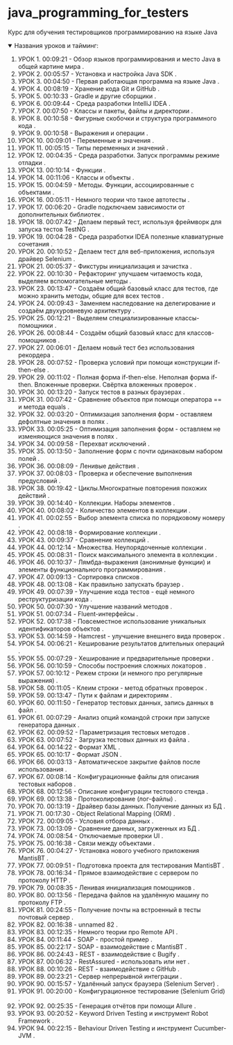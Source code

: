 # java_programming_for_testers
Курс для обучения тестировщиков программированию на языке Java

<details open=""><summary>Названия уроков и тайминг: </summary>
<ol dir="auto">
<li>УРОК 1.  00:09:21 - Обзор языков программирования и место Java в общей картине мира  .</li>
<li>УРОК 2.  00:05:57 - Установка и настройка Java SDK  .</li>
<li>УРОК 3.  00:04:50 - Первая работающая программа на языке Java  .</li>
<li>УРОК 4.  00:08:19 - Хранение кода Git и GitHub  .</li>
<li>УРОК 5.  00:10:33 - Gradle и другие сборщики  .</li>
<li>УРОК 6.  00:09:44 - Среда разработки IntelliJ IDEA  .</li>
<li>УРОК 7.  00:07:50 - Классы и пакеты, файлы и директории  .</li>
<li>УРОК 8.  00:10:58 - Фигурные скобочки и структура программного кода  .</li>
<li>УРОК 9.  00:10:58 - Выражения и операции  .</li>
<li>УРОК 10. 00:09:01 - Переменные и значения  .</li>
<li>УРОК 11. 00:05:15 - Типы переменных и значений  .</li>
<li>УРОК 12. 00:04:35 - Среда разработки. Запуск программы режиме отладки  .</li>
<li>УРОК 13. 00:10:14 - Функции  .</li>
<li>УРОК 14. 00:11:06 - Классы и объекты  .</li>
<li>УРОК 15. 00:04:59 - Методы. Функции, ассоциированные с объектами  .</li>
<li>УРОК 16. 00:05:11 - Немного теории что такое автотесты  .</li>
<li>УРОК 17. 00:06:20 - Gradle подключаем зависимости от дополнительных библиотек  .</li>
<li>УРОК 18. 00:07:42 - Делаем первый тест, используя фреймворк для запуска тестов TestNG  .</li>
<li>УРОК 19. 00:04:28 - Среда разработки IDEA полезные клавиатурные сочетания  .</li>
<li>УРОК 20. 00:10:52 - Делаем тест для веб-приложения, используя драйвер Selenium  .</li>
<li>УРОК 21. 00:05:37 - Фикстуры инициализация и зачистка  .</li>
<li>УРОК 22. 00:10:30 - Рефакторинг улучшаем читаемость кода, выделяем вспомогательные методы  .</li>
<li>УРОК 23. 00:13:47 - Создаём общий базовый класс для тестов, где можно хранить методы, общие для всех тестов  .</li>
<li>УРОК 24. 00:09:43 - Заменяем наследование на делегирование и создаём двухуровневую архитектуру  .</li>
<li>УРОК 25. 00:12:21 - Выделяем специализированные классы-помощники  .</li>
<li>УРОК 26. 00:08:44 - Создаём общий базовый класс для классов-помощников  .</li>
<li>УРОК 27. 00:06:01 - Делаем новый тест без использования рекордера  .</li>
<li>УРОК 28. 00:07:52 - Проверка условий при помощи конструкции if-then-else  .</li>
<li>УРОК 29. 00:11:02 - Полная форма if-then-else. Неполная форма if-then. Вложенные проверки. Свёртка вложенных проверок  .</li>
<li>УРОК 30. 00:13:20 - Запуск тестов в разных браузерах  .</li>
<li>УРОК 31. 00:07:42 - Сравнение объектов при помощи оператора == и метода equals  .</li>
<li>УРОК 32. 00:03:20 - Оптимизация заполнения форм - оставляем дефолтные значения в полях  .</li>
<li>УРОК 33. 00:05:25 - Оптимизация заполнения форм - оставляем не изменяющися значения в полях  .</li>
<li>УРОК 34. 00:09:58 - Перехват исключений  .</li>
<li>УРОК 35. 00:13:50 - Заполнение форм с почти одинаковым набором полей  .</li>
<li>УРОК 36. 00:08:09 - Ленивые действия  .</li>
<li>УРОК 37. 00:08:03 - Проверка и обеспечение выполнения предусловий  .</li>
<li>УРОК 38. 00:19:42 - Циклы.Многократные повторения похожих действий  .</li>
<li>УРОК 39. 00:14:40 - Коллекции. Наборы элементов  .</li>
<li>УРОК 40. 00:08:02 - Количество элементов в коллекции  .</li>
<li>УРОК 41. 00:02:55 - Выбор элемента списка по порядковому номеру  .</li>
<li>УРОК 42. 00:08:18 - Формирование коллекции  .</li>
<li>УРОК 43. 00:09:37 - Сравнение коллекций  .</li>
<li>УРОК 44. 00:12:14 - Множества. Неупорядоченные коллекции  .</li>
<li>УРОК 45. 00:08:31 - Поиск максимального элемента в коллекции  .</li>
<li>УРОК 46. 00:10:37 - Лямбда-выражения (анонимные функции) и элементы функционального программирования  .</li>
<li>УРОК 47. 00:09:13 - Сортировка списков  .</li>
<li>УРОК 48. 00:13:08 - Как правильно запускать браузер  .</li>
<li>УРОК 49. 00:07:39 - Улучшение кода тестов - ещё немного реструктуризации кода  .</li>
<li>УРОК 50. 00:07:30 - Улучшение названий методов  .</li>
<li>УРОК 51. 00:07:34 - Fluent-интерфейсы  .</li>
<li>УРОК 52. 00:17:38 - Повсеместное использование уникальных идентификаторов объектов  .</li>
<li>УРОК 53. 00:14:59 - Hamcrest - улучшение внешнего вида проверок  .</li>
<li>УРОК 54. 00:06:21 - Кеширование результатов длительных операций  .</li>
<li>УРОК 55. 00:07:29 - Хеширование и предварительные проверки  .</li>
<li>УРОК 56. 00:10:59 - Способы построения сложных локаторов  .</li>
<li>УРОК 57. 00:10:12 - Режем строки (и немного про регулярные выражения)  .</li>
<li>УРОК 58. 00:11:05 - Клеим строки - метод обратных проверок  .</li>
<li>УРОК 59. 00:13:47 - Пути к файлам и директориям  .</li>
<li>УРОК 60. 00:11:50 - Генератор тестовых данных, запись данных в файл  .</li>
<li>УРОК 61. 00:07:29 - Анализ опций командой строки при запуске генератора данных  .</li>
<li>УРОК 62. 00:09:52 - Параметризация тестовых методов  .</li>
<li>УРОК 63. 00:07:52 - Загрузка тестовых данных из файла  .</li>
<li>УРОК 64. 00:14:22 - Формат XML  .</li>
<li>УРОК 65. 00:10:17 - Формат JSON  .</li>
<li>УРОК 66. 00:03:13 - Автоматическое закрытие файлов после использования  .</li>
<li>УРОК 67. 00:08:14 - Конфигурационные файлы для описания тестовых наборов  .</li>
<li>УРОК 68. 00:12:56 - Описание конфигурации тестового стенда  .</li>
<li>УРОК 69. 00:13:38 - Протоколирование (лог-файлы)  .</li>
<li>УРОК 70. 00:13:19 - Драйвер базы данных. Получение данных из БД  .</li>
<li>УРОК 71. 00:17:30 - Object Relational Mapping (ORM)  .</li>
<li>УРОК 72. 00:09:05 - Условия отбора данных  .</li>
<li>УРОК 73. 00:13:09 - Сравнение данных, загруженных из БД  .</li>
<li>УРОК 74. 00:08:54 - Отключаемые проверки UI  .</li>
<li>УРОК 75. 00:16:38 - Связи между объектами  .</li>
<li>УРОК 76. 00:04:27 - Установка нового учебного приложения MantisBT  .</li>
<li>УРОК 77. 00:09:51 - Подготовка проекта для тестирования MantisBT  .</li>
<li>УРОК 78. 00:16:34 - Прямое взаимодействие с сервером по протоколу HTTP  .</li>
<li>УРОК 79. 00:08:35 - Ленивая инициализация помощников  .</li>
<li>УРОК 80. 00:13:56 - Передача файлов на удалённую машину по протоколу FTP  .</li>
<li>УРОК 81. 00:24:55 - Получение почты на встроенный в тесты почтовый сервер  .</li>
<li>УРОК 82. 00:16:38 - unnamed 82  .</li>
<li>УРОК 83. 00:12:35 - Немного теории про Remote API  .</li>
<li>УРОК 84. 00:11:44 - SOAP - простой пример  .</li>
<li>УРОК 85. 00:22:17 - SOAP - взаимодействие с MantisBT  .</li>
<li>УРОК 86. 00:24:43 - REST - взаимодействие с Bugify  .</li>
<li>УРОК 87. 00:06:32 - RestAssured - использовать или нет  .</li>
<li>УРОК 88. 00:10:26 - REST - взаимодействие с GitHub  .</li>
<li>УРОК 89. 00:23:21 - Сервер непрерывной интеграции  .</li>
<li>УРОК 90. 00:15:57 - Удалённый запуск браузера (Selenium Server)  .</li>
<li>УРОК 91. 00:20:00 - Конфигурационное тестирование (Selenium Grid)  .</li>
<li>УРОК 92. 00:25:35 - Генерация отчётов при помощи Allure  .</li>
<li>УРОК 93. 00:20:52 - Keyword Driven Testing и инструмент Robot Framework  .</li>
<li>УРОК 94. 00:22:15 - Behaviour Driven Testing и инструмент Cucumber-JVM  .</li>
</ol>
</details>
